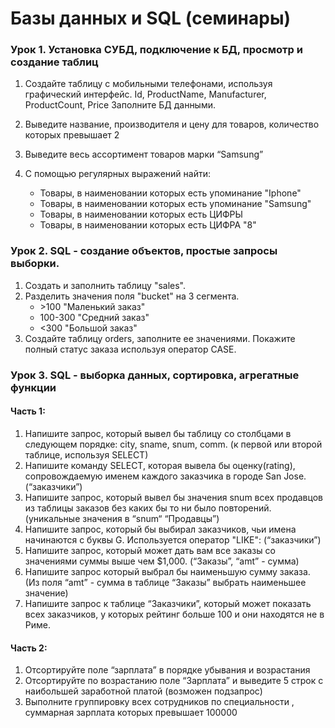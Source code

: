 # Базы данных и SQL (семинары)


### Урок 1. Установка СУБД, подключение к БД, просмотр и создание таблиц

1. Создайте таблицу с мобильными телефонами, используя графический интерфейс.
Id, ProductName, Manufacturer, ProductCount, Price
Заполните БД данными.

2. Выведите название, производителя и цену для товаров, количество которых превышает 2

3. Выведите весь ассортимент товаров марки “Samsung”
4. С помощью регулярных выражений найти:

    * Товары, в наименовании которых есть упоминание "Iphone"
    * Товары, в наименовании которых есть упоминание "Samsung"
    * Товары, в наименовании которых есть ЦИФРЫ
    * Товары, в наименовании которых есть ЦИФРА "8"

### Урок 2. SQL - создание объектов, простые запросы выборки.

1. Создать и заполнить таблицу "sales".
2. Разделить значения поля "bucket" на 3 сегмента. 
    * \>100 "Маленький заказ"
    *  100-300 "Средний заказ"
    *  <300 "Большой заказ"
3. Создайте таблицу orders, заполните ее значениями. Покажите полный статус заказа используя оператор CASE.


### Урок 3. SQL - выборка данных, сортировка, агрегатные функции

#### Часть 1:

1. Напишите запрос, который вывел бы таблицу со столбцами в следующем порядке: city, sname, snum, comm. (к первой или второй таблице, используя SELECT)
2. Напишите команду SELECT, которая вывела бы оценку(rating), сопровождаемую именем каждого заказчика в городе San Jose. (“заказчики”)
3. Напишите запрос, который вывел бы значения snum всех продавцов из таблицы заказов без каких бы то ни было повторений. (уникальные значения в “snum“ “Продавцы”)
4. Напишите запрос, который бы выбирал заказчиков, чьи имена начинаются с буквы G. Используется оператор "LIKE": (“заказчики”) 
5. Напишите запрос, который может дать вам все заказы со значениями суммы выше чем $1,000. (“Заказы”, “amt” - сумма)
6. Напишите запрос который выбрал бы наименьшую сумму заказа.
(Из поля “amt” - сумма в таблице “Заказы” выбрать наименьшее значение)
7. Напишите запрос к таблице “Заказчики”, который может показать всех заказчиков, у которых рейтинг больше 100 и они находятся не в Риме.

#### Часть 2:

1. Отсортируйте поле “зарплата” в порядке убывания и возрастания
2. Отсортируйте по возрастанию поле “Зарплата” и выведите 5 строк с наибольшей заработной платой (возможен подзапрос)
3. Выполните группировку всех сотрудников по специальности , суммарная зарплата которых превышает 100000